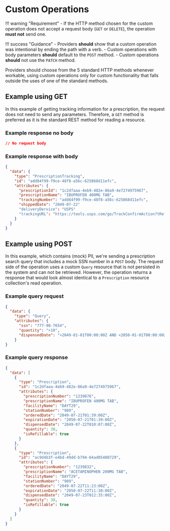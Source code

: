 # Custom Operations

!!! warning "Requirement"
    - If the HTTP method chosen for the custom operation does not accept a request
body (`GET` or `DELETE`), the operation **must not** send one.

!!! success "Guidance"
    - Providers **should** show that a custom operation was intentional by ending the path with a verb.
    - Custom operations with body parameters **should** default to the `POST` method.
    - Custom operations **should** not use the `PATCH` method.

Providers should choose from the 5 standard HTTP methods whenever workable, using
custom operations only for custom functionality that falls outside the uses of
one of the standard methods.

## Example using GET

In this example of getting tracking information for a prescription, the request does not need to send any parameters. Therefore, a `GET` method is preferred as it is the standard REST method for reading a resource.

### Example response no body

```json title="POST .../rx/v1/prescriptions/1c2dfaaa-4eb9-482e-86a9-4e7274975967/track"
// No request body 
```

### Example response with body

```json title="200 OK"
{
  "data": {
    "type": "PrescriptionTracking",
    "id": "add84f99-f9ce-48f8-a56c-625868d11efc",
    "attributes": {
      "prescriptionId": "1c2dfaaa-4eb9-482e-86a9-4e7274975967",
      "prescriptionName": "IBUPROFEN 400MG TAB",
      "trackingNumber": "add84f99-f9ce-48f8-a56c-625868d11efc",
      "shippedDate": "2049-07-22"
      "deliveryDervice": "USPS"
      "trackingURL": "https://tools.usps.com/go/TrackConfirmAction?tRef=fullpage&tLc=2&text28777=&tLabels=add84f99-f9ce-48f8-a56c-625868d11efc%2C&tABt=false"
    }
  }
}
```

## Example using POST

In this example, which contains (mock) PII, we're sending a prescription search
query that includes a mock SSN number in a `POST` body. The request side of the
operation uses a custom `Query` resource that is not persisted in the system and
can not be retrieved. However, the operation returns a response that would look
almost identical to a `Prescription` resource collection's read operation.

### Example query request

```json title="POST .../rx/v1/prescriptions/search"
{
  "data": {
    "type": "Query",
    "attributes": {
      "ssn": "777-98-7654",
      "quantity": ">10",
      "dispensedDate": ">2049-01-01T00:00:00Z AND <2050-01-01T00:00:00Z"
    }
}
```

### Example query response

```json title="200 OK"
{
  "data": [
    {
      "type": "Prescription",
      "id": "1c2dfaaa-4eb9-482e-86a9-4e7274975967",
      "attributes": {
        "prescriptionNumber": "1239876",
        "prescriptionName": "IBUPROFEN 400MG TAB",
        "facilityName": "DAYT29",
        "stationNumber": "989",
        "orderedDate": "2049-07-21T01:39:00Z",
        "expirationDate": "2050-07-21T01:39:00Z",
        "dispensedDate": "2049-07-22T010:07:00Z",
        "quantity": 30,
        "isRefillable": true
      }
    },
    {
      "type": "Prescription",
      "id": "ac9d4b3f-e4bd-49dd-b794-64ad05480729",
      "attributes": {
        "prescriptionNumber": "1239832",
        "prescriptionName": "ACETAMINOPHEN 200MG TAB",
        "facilityName": "DAYT29",
        "stationNumber": "989",
        "orderedDate": "2049-07-22T11:23:00Z",
        "expirationDate": "2050-07-22T11:30:00Z",
        "dispensedDate": "2049-07-23T012:35:00Z",
        "quantity": 30,
        "isRefillable": true
      }
    }
  ]
}
```
